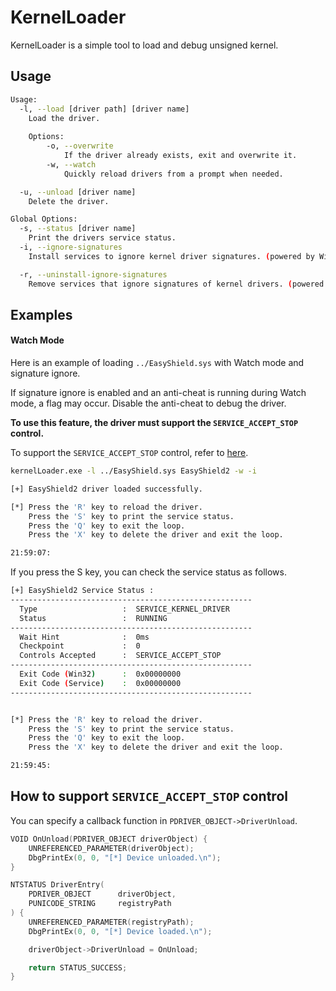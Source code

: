 # KernelLoader

KernelLoader is a simple tool to load and debug unsigned kernel.

## Usage

```bash
Usage:
  -l, --load [driver path] [driver name]
	Load the driver.
		
	Options:
		-o, --overwrite
			If the driver already exists, exit and overwrite it.
		-w, --watch
			Quickly reload drivers from a prompt when needed.

  -u, --unload [driver name]
	Delete the driver.

Global Options:
  -s, --status [driver name]
	Print the drivers service status.
  -i, --ignore-signatures
  	Install services to ignore kernel driver signatures. (powered by Wind64)

  -r, --uninstall-ignore-signatures
	Remove services that ignore signatures of kernel drivers. (powered by Wind64)
```

## Examples

#### Watch Mode

Here is an example of loading `../EasyShield.sys` with Watch mode and signature ignore.

If signature ignore is enabled and an anti-cheat is running during Watch mode, a flag may occur. Disable the anti-cheat to debug the driver.

**To use this feature, the driver must support the `SERVICE_ACCEPT_STOP` control.**

To support the `SERVICE_ACCEPT_STOP` control, refer to [here](#how-to-support-service_accept_stop-control).


```bash
kernelLoader.exe -l ../EasyShield.sys EasyShield2 -w -i
```

```bash
[+] EasyShield2 driver loaded successfully.

[*] Press the 'R' key to reload the driver.
    Press the 'S' key to print the service status.
    Press the 'Q' key to exit the loop.
    Press the 'X' key to delete the driver and exit the loop.

21:59:07:
```

If you press the S key, you can check the service status as follows.

```bash
[+] EasyShield2 Service Status :
------------------------------------------------------
  Type                   :  SERVICE_KERNEL_DRIVER
  Status                 :  RUNNING
------------------------------------------------------
  Wait Hint              :  0ms
  Checkpoint             :  0
  Controls Accepted      :  SERVICE_ACCEPT_STOP
------------------------------------------------------
  Exit Code (Win32)      :  0x00000000
  Exit Code (Service)    :  0x00000000
------------------------------------------------------


[*] Press the 'R' key to reload the driver.
    Press the 'S' key to print the service status.
    Press the 'Q' key to exit the loop.
    Press the 'X' key to delete the driver and exit the loop.

21:59:45:
```

## How to support `SERVICE_ACCEPT_STOP` control

You can specify a callback function in `PDRIVER_OBJECT->DriverUnload`.

```c
VOID OnUnload(PDRIVER_OBJECT driverObject) {
	UNREFERENCED_PARAMETER(driverObject);
    DbgPrintEx(0, 0, "[*] Device unloaded.\n");
}

NTSTATUS DriverEntry(
	PDRIVER_OBJECT		driverObject,
	PUNICODE_STRING		registryPath
) {
	UNREFERENCED_PARAMETER(registryPath);
    DbgPrintEx(0, 0, "[*] Device loaded.\n");

    driverObject->DriverUnload = OnUnload;

	return STATUS_SUCCESS;
}
```
